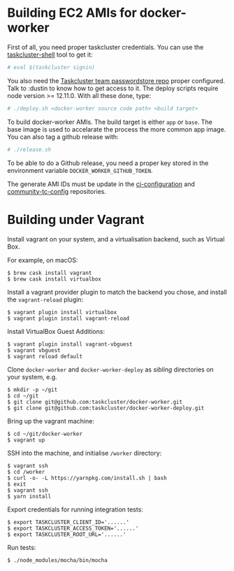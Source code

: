 Building EC2 AMIs for docker-worker
===================================

First of all, you need proper taskcluster credentials. You can use the
[taskcluster-shell](https://github.com/taskcluster/taskcluster/clients/client-shell)
tool to get it:
```sh
# eval $(taskcluster signin)
```
You also need the
[Taskcluster team passwordstore repo](https://github.com/taskcluster/passwordstore-garbage)
proper configured. Talk to :dustin to know how to get access to it.
The deploy scripts require node version >= 12.11.0.
With all these done, type:
```sh
# ./deploy.sh <docker-worker source code path> <build target>
```
To build docker-worker AMIs. The build target is either `app` or `base`. The base image
is used to accelarate the process the more common app image. You can also tag a github
release with:

```sh
# ./release.sh
```

To be able to do a Github release, you need a proper key stored in the environment
variable `DOCKER_WORKER_GITHUB_TOKEN`.

The generate AMI IDs must be update in the
[ci-configuration](https://hg.mozilla.org/ci/ci-configuration/)
and [community-tc-config](https://github.com/mozilla/community-tc-config) repositories.


Building under Vagrant
======================

Install vagrant on your system, and a virtualisation backend, such as Virtual Box.

For example, on macOS:

```
$ brew cask install vagrant
$ brew cask install virtualbox
```

Install a vagrant provider plugin to match the backend you chose, and install the `vagrant-reload` plugin:

```
$ vagrant plugin install virtualbox
$ vagrant plugin install vagrant-reload
```

Install VirtualBox Guest Additions:

```
$ vagrant plugin install vagrant-vbguest
$ vagrant vbguest
$ vagrant reload default
```

Clone `docker-worker` and `docker-worker-deploy` as _sibling_ directories on your system, e.g.

```
$ mkdir -p ~/git
$ cd ~/git
$ git clone git@github.com:taskcluster/docker-worker.git
$ git clone git@github.com:taskcluster/docker-worker-deploy.git
```

Bring up the vagrant machine:

```
$ cd ~/git/docker-worker
$ vagrant up
```

SSH into the machine, and initialise `/worker` directory:

```
$ vagrant ssh
$ cd /worker
$ curl -o- -L https://yarnpkg.com/install.sh | bash
$ exit
$ vagrant ssh
$ yarn install
```

Export credentials for running integration tests:

```
$ export TASKCLUSTER_CLIENT_ID='......'
$ export TASKCLUSTER_ACCESS_TOKEN='......'
$ export TASKCLUSTER_ROOT_URL='......'
```

Run tests:

```
$ ./node_modules/mocha/bin/mocha
```

